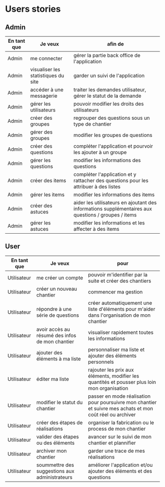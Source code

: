 # Users stories

## Admin

|En tant que|Je veux|afin de|
|-|-|-|
|Admin|me connecter|gérer la partie back office de l'application|
|Admin|visualiser les statistiques du site|garder un suivi de l'application|
|Admin|accéder à une messagerie|traiter les demandes utilisateur, gérer le statut de la demande|
|Admin|gérer les utilisateurs|pouvoir modifier les droits des utilisateurs|
|Admin|créer des groupes|regrouper des questions sous un type de chantier|
|Admin|gérer des groupes|modifier les groupes de questions|
|Admin|créer des questions|compléter l'application et pourvoir les ajouter à un groupe|
|Admin|gérer les questions|modifier les informations des questions|
|Admin|créer des items|compléter l'application et y rattacher des questions pour les attribuer à des listes|
|Admin|gérer les items|modifier les informations des items|
|Admin|créer des astuces|aider les utilisateurs en ajoutant des informations supplémentaires aux questions / groupes / items|
|Admin|gérer les astuces|modifier les informations et les affecter à des items|

## User

|En tant que|Je veux|pour|
|-|-|-|
|Utilisateur|me créer un compte|pouvoir m'identifier par la suite et créer des chantiers|
|Utilisateur|créer un nouveau chantier|commencer ma gestion|
|Utilisateur|répondre à une série de questions|créer automatiquement une liste d'éléments pour m'aider dans l'organisation de mon chantier|
|Utilisateur|avoir accès au résumé des infos de mon chantier|visualiser rapidement toutes les informations|
|Utilisateur|ajouter des éléments à ma liste|personnaliser ma liste et ajouter des éléments personnels|
|Utilisateur|éditer ma liste|rajouter les prix aux éléments, modifier les quantités et pousser plus loin mon organisation|
|Utilisateur|modifier le statut du chantier|passer en mode réalisation pour poursuivre mon chantier et suivre mes achats et mon coût réel ou archiver|
|Utilisateur|créer des étapes de réalisations|organiser la fabrication ou le process de mon chantier|
|Utilisateur|valider des étapes ou des éléments|avancer sur le suivi de mon chantier et plannifier|
|Utilisateur|archiver mon chantier|garder une trace de mes réalisations|
|Utilisateur|soummettre des suggestions aux administrateurs|améliorer l'application et/ou ajouter des éléments et des questions|